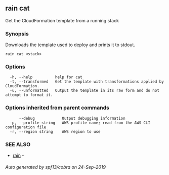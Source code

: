 ## rain cat

Get the CloudFormation template from a running stack

### Synopsis

Downloads the template used to deploy <stack> and prints it to stdout.

```
rain cat <stack>
```

### Options

```
  -h, --help          help for cat
  -t, --transformed   Get the template with transformations applied by CloudFormation.
  -u, --unformatted   Output the template in its raw form and do not attempt to format it.
```

### Options inherited from parent commands

```
      --debug            Output debugging information
  -p, --profile string   AWS profile name; read from the AWS CLI configuration file
  -r, --region string    AWS region to use
```

### SEE ALSO

* [rain](index.md)	 - 

###### Auto generated by spf13/cobra on 24-Sep-2019
